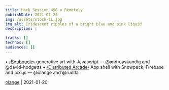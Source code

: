 ```yaml
---
title: Hack Session 456 ✼ Remotely
publishDate: 2021-01-20
img: /assets/stock-1L.jpg
img_alt: Iridescent ripples of a bright blue and pink liquid
description: |

tracks: []
technos: []
audiences: []
---
```


• [‹Bouboucle›](http://bouboucle.com) generative art with Javascript — @andreaskundig and @david-hodgetts 
• [‹Distributed Arcade›](https://github.com/olange/arcade) App shell with Snowpack, Firebase and pixi.js — @olange and @rudifa

[olange](https://github.com/olange) | 2021-01-20


